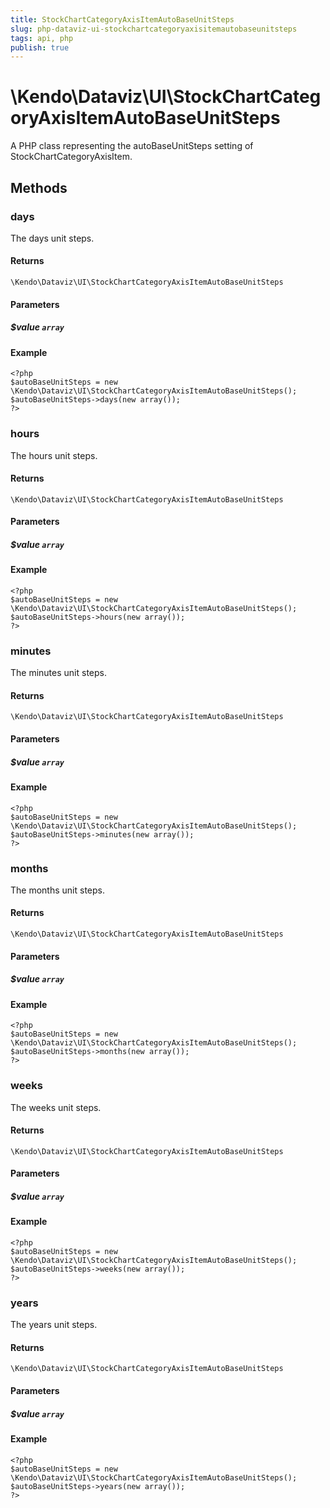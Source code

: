 ```yaml
---
title: StockChartCategoryAxisItemAutoBaseUnitSteps
slug: php-dataviz-ui-stockchartcategoryaxisitemautobaseunitsteps
tags: api, php
publish: true
---
```


# \Kendo\Dataviz\UI\StockChartCategoryAxisItemAutoBaseUnitSteps

A PHP class representing the autoBaseUnitSteps setting of StockChartCategoryAxisItem.


## Methods

### days
The days unit steps.

#### Returns
`\Kendo\Dataviz\UI\StockChartCategoryAxisItemAutoBaseUnitSteps`

#### Parameters

##### $value `array`



#### Example 
    <?php
    $autoBaseUnitSteps = new \Kendo\Dataviz\UI\StockChartCategoryAxisItemAutoBaseUnitSteps();
    $autoBaseUnitSteps->days(new array());
    ?>

### hours
The hours unit steps.

#### Returns
`\Kendo\Dataviz\UI\StockChartCategoryAxisItemAutoBaseUnitSteps`

#### Parameters

##### $value `array`



#### Example 
    <?php
    $autoBaseUnitSteps = new \Kendo\Dataviz\UI\StockChartCategoryAxisItemAutoBaseUnitSteps();
    $autoBaseUnitSteps->hours(new array());
    ?>

### minutes
The minutes unit steps.

#### Returns
`\Kendo\Dataviz\UI\StockChartCategoryAxisItemAutoBaseUnitSteps`

#### Parameters

##### $value `array`



#### Example 
    <?php
    $autoBaseUnitSteps = new \Kendo\Dataviz\UI\StockChartCategoryAxisItemAutoBaseUnitSteps();
    $autoBaseUnitSteps->minutes(new array());
    ?>

### months
The months unit steps.

#### Returns
`\Kendo\Dataviz\UI\StockChartCategoryAxisItemAutoBaseUnitSteps`

#### Parameters

##### $value `array`



#### Example 
    <?php
    $autoBaseUnitSteps = new \Kendo\Dataviz\UI\StockChartCategoryAxisItemAutoBaseUnitSteps();
    $autoBaseUnitSteps->months(new array());
    ?>

### weeks
The weeks unit steps.

#### Returns
`\Kendo\Dataviz\UI\StockChartCategoryAxisItemAutoBaseUnitSteps`

#### Parameters

##### $value `array`



#### Example 
    <?php
    $autoBaseUnitSteps = new \Kendo\Dataviz\UI\StockChartCategoryAxisItemAutoBaseUnitSteps();
    $autoBaseUnitSteps->weeks(new array());
    ?>

### years
The years unit steps.

#### Returns
`\Kendo\Dataviz\UI\StockChartCategoryAxisItemAutoBaseUnitSteps`

#### Parameters

##### $value `array`



#### Example 
    <?php
    $autoBaseUnitSteps = new \Kendo\Dataviz\UI\StockChartCategoryAxisItemAutoBaseUnitSteps();
    $autoBaseUnitSteps->years(new array());
    ?>

